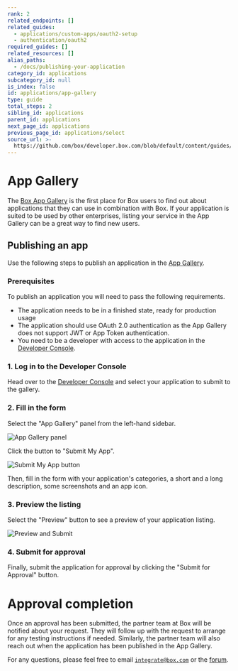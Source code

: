 ```yaml
---
rank: 2
related_endpoints: []
related_guides:
  - applications/custom-apps/oauth2-setup
  - authentication/oauth2
required_guides: []
related_resources: []
alias_paths:
  - /docs/publishing-your-application
category_id: applications
subcategory_id: null
is_index: false
id: applications/app-gallery
type: guide
total_steps: 2
sibling_id: applications
parent_id: applications
next_page_id: applications
previous_page_id: applications/select
source_url: >-
  https://github.com/box/developer.box.com/blob/default/content/guides/applications/app-gallery.md
---
```

# App Gallery

The [Box App Gallery][app-gallery] is the first place for Box users to find out
about applications that they can use in combination with Box. If your
application is suited to be used by other enterprises, listing your service in
the App Gallery can be a great way to find new users.

## Publishing an app

Use the following steps to publish an application in the [App
Gallery][app-gallery].

### Prerequisites

To publish an application you will need to pass the following requirements.

* The application needs to be in a finished state, ready for production usage
* The application should use OAuth 2.0 authentication as the App Gallery does
  not support JWT or App Token authentication.
* You need to be a developer with access to the application in the
  [Developer Console][devconsole].

### 1. Log in to the Developer Console

Head over to the [Developer Console][devconsole] and select your application to
submit to the gallery.

### 2. Fill in the form

Select the "App Gallery" panel from the left-hand sidebar.

<ImageFrame center shadow border width='200'>

![App Gallery panel](./images/app-sidebar.png)

</ImageFrame>

Click the button to "Submit My App".

<ImageFrame center border shadow width='400'>

![Submit My App button](./images/submit-app.png)

</ImageFrame>

Then, fill in the form with your application's categories, a short and a long
description, some screenshots and an app icon.

### 3. Preview the listing

Select the "Preview" button to see a preview of your application listing.

<ImageFrame center border shadow>

![Preview and Submit](./images/submit-and-approve.png)

</ImageFrame>

### 4. Submit for approval

Finally, submit the application for approval by clicking the "Submit for
Approval" button.

<Message>

# Approval completion

Once an approval has been submitted, the partner team at Box will be notified
about your request. They will follow up with the request to arrange for any
testing instructions if needed. Similarly, the partner team will also reach
out when the application has been published in the App Gallery.

For any questions, please feel free to email [`integrate@box.com`][email] or the
[forum][forum].

</Message>

[app-gallery]: https://app.box.com/services
[devconsole]: https://account.box.com/developers/services
[forum]: https://community.box.com/t5/Developer-Forum/bd-p/DeveloperForum
[email]: mailto:integrate@box.com